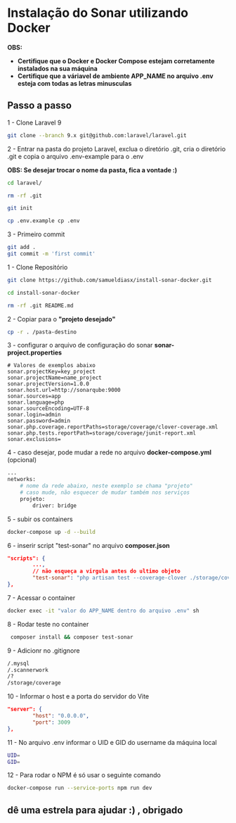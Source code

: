 # Instalação do Sonar utilizando Docker

**OBS:**

- **Certifique que o Docker e Docker Compose estejam corretamente instalados na sua máquina**
- **Certifique que a váriavel de ambiente APP_NAME no arquivo .env esteja com todas as letras minusculas**

## Passo a passo

1 - Clone Laravel 9

```sh
git clone --branch 9.x git@github.com:laravel/laravel.git
```

2 - Entrar na pasta do projeto Laravel, exclua o diretório .git, cria o diretório .git e copia o arquivo .env-example para o .env

**OBS: Se desejar trocar o nome da pasta, fica a vontade :)**

```sh
cd laravel/
```

```sh
rm -rf .git
```

```sh
git init
```

```sh
cp .env.example cp .env
```

3 - Primeiro commit
```sh
git add . 
git commit -m 'first commit'
```

1 - Clone Repositório

```sh
git clone https://github.com/samueldiasx/install-sonar-docker.git
```

```sh
cd install-sonar-docker
```

```sh
rm -rf .git README.md
```

2 - Copiar para o **"projeto desejado"**

```sh
cp -r . /pasta-destino
```

3 - configurar o arquivo de configuração do sonar **sonar-project.properties**

```dosini
# Valores de exemplos abaixo
sonar.projectKey=key_project
sonar.projectName=name_project
sonar.projectVersion=1.0.0
sonar.host.url=http://sonarqube:9000
sonar.sources=app
sonar.language=php
sonar.sourceEncoding=UTF-8
sonar.login=admin
sonar.password=admin
sonar.php.coverage.reportPaths=storage/coverage/clover-coverage.xml
sonar.php.tests.reportPath=storage/coverage/junit-report.xml
sonar.exclusions=
```

4 - caso desejar, pode mudar a rede no arquivo **docker-compose.yml** (opcional)

```sh
...
networks:
    # nome da rede abaixo, neste exemplo se chama "projeto"
    # caso mude, não esquecer de mudar também nos serviços
    projeto:
        driver: bridge
```

5 - subir os containers

```sh
docker-compose up -d --build
```

6 - inserir script "test-sonar" no arquivo **composer.json**

```json
"scripts": {
        ..., 
        // não esqueça a virgula antes do ultimo objeto
        "test-sonar": "php artisan test --coverage-clover ./storage/coverage/clover-coverage.xml --log-junit ./storage/coverage/junit-report.xml  && sonar-scanner"
},
```

7 - Acessar o container

```sh
docker exec -it "valor do APP_NAME dentro do arquivo .env" sh
```

8 - Rodar teste no container

```sh
 composer install && composer test-sonar
```

9 - Adicionr no .gitignore

```sh
/.mysql
/.scannerwork
/?
/storage/coverage
```

10 - Informar o host e a porta do servidor do Vite

```json
"server": {
        "host": "0.0.0.0",
        "port": 3009
},
```

11 - No arquivo .env informar o UID e GID do username da máquina local

```sh
UID=
GID=
```

12 - Para rodar o NPM é só usar o seguinte comando

```sh
docker-compose run --service-ports npm run dev
```

## dê uma estrela para ajudar :) , obrigado
